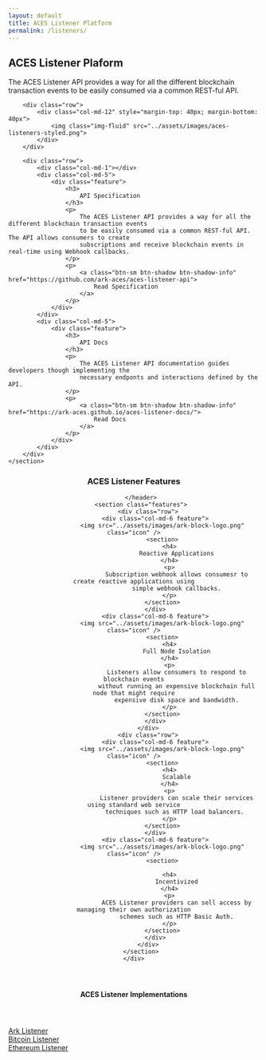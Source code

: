 ```yaml
---
layout: default
title: ACES Listener Platform
permalink: /listeners/
---
```


<div class="spacial-features customFadeInUp" data-scroll="">
    <section class="container">
        <div class="row">
            <div class="col-2"></div>
            <div class="col-8">
                <div class="header">
                    <h2>ACES Listener Plaform</h2>
                    <p>
                        The ACES Listener API provides a way for all the different blockchain transaction events 
                        to be easily consumed via a common REST-ful API.
                    </p>
                </div>
            </div>
        </div>
        
        <div class="row">
            <div class="col-md-12" style="margin-top: 40px; margin-bottom: 40px">
                <img class="img-fluid" src="../assets/images/aces-listeners-styled.png">
            </div>
        </div>
        
        <div class="row">
            <div class="col-md-1"></div>
            <div class="col-md-5">
                <div class="feature">
                    <h3>
                        API Specification
                    </h3>
                    <p>
                        The ACES Listener API provides a way for all the different blockchain transaction events 
                        to be easily consumed via a common REST-ful API. The API allows consumers to create 
                        subscriptions and receive blockchain events in real-time using Webhook callbacks.
                    </p>
                    <p>
                        <a class="btn-sm btn-shadow btn-shadow-info" href="https://github.com/ark-aces/aces-listener-api">
                            Read Specification
                        </a>
                    </p>
                </div>
            </div>
            <div class="col-md-5">
                <div class="feature">
                    <h3>
                        API Docs
                    </h3>
                    <p>
                        The ACES Listener API documentation guides developers though implementing the
                        necessary endponts and interactions defined by the API.
                    </p>
                    <p>
                        <a class="btn-sm btn-shadow btn-shadow-info" href="https://ark-aces.github.io/aces-listener-docs/">
                            Read Docs
                        </a>
                    </p>
                </div>
            </div>
        </div>
    </section>
</div>


<div class="index-features" data-scroll>
    <div class="container">
        <header>
            <h3>ACES Listener Features</h3>

        </header>
        <section class="features">
            <div class="row">
                <div class="col-md-6 feature">
                    <img src="../assets/images/ark-block-logo.png" class="icon" />
                    <section>
                        <h4>
                            Reactive Applications
                        </h4>
                        <p>
                            Subscription webhook allows consumesr to create reactive applications using
                            simple webhook callbacks.
                        </p>
                    </section>
                </div>
                <div class="col-md-6 feature">
                    <img src="../assets/images/ark-block-logo.png" class="icon" />
                    <section>
                        <h4>
                            Full Node Isolation
                        </h4>
                        <p>
                            Listeners allow consumers to respond to blockchain events
                            without running an expensive blockchain full node that might require
                            expensive disk space and bandwidth.
                        </p>
                    </section>
                </div>
            </div>
            <div class="row">
                <div class="col-md-6 feature">
                    <img src="../assets/images/ark-block-logo.png" class="icon" />
                    <section>
                        <h4>
                            Scalable
                        </h4>
                        <p>
                            Listener providers can scale their services using standard web service
                            techniques such as HTTP load balancers. 
                        </p>
                    </section>
                </div>
                <div class="col-md-6 feature">
                    <img src="../assets/images/ark-block-logo.png" class="icon" />
                    <section>

                        <h4>
                            Incentivized
                        </h4>
                        <p>
                            ACES Listener providers can sell access by managing their own authorization
                            schemes such as HTTP Basic Auth.
                        </p>
                    </section>
                </div>
            </div>
        </section>
    </div>
</div>


<div class="index-clients" style="margin-bottom: 70px">
    <div class="container">
        <header>
            <h4>ACES Listener Implementations</h4>
        </header>
        <div class="about-2-stats">
            <div class="container">
                <div class="row" style="margin-bottom: 20px;">
                    <div class="col-md-4">
                        <a class="btn-block btn-sm btn-shadow btn-shadow-info" href="https://github.com/ark-aces/aces-listener-ark">Ark Listener</a>
                    </div>
                    <div class="col-md-4">
                        <a class="btn-block btn-sm btn-shadow btn-shadow-info" href="https://github.com/ark-aces/aces-listener-bitcoin">Bitcoin Listener</a>
                    </div>
                    <div class="col-md-4">
                        <a class="btn-block btn-sm btn-shadow btn-shadow-info" href="https://github.com/ark-aces/aces-listener-ethereum">Ethereum Listener</a>
                    </div>
                </div>
            </div>
        </div>
    </div>
</div>
